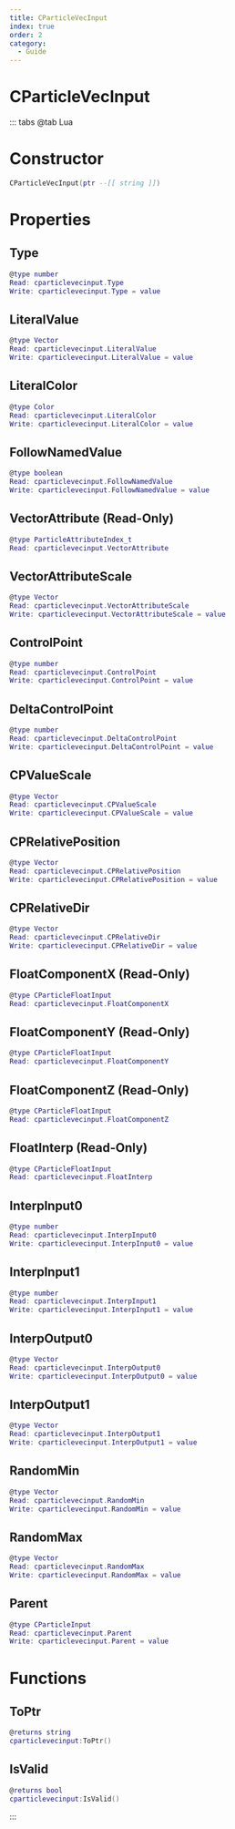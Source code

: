 ```yaml
---
title: CParticleVecInput
index: true
order: 2
category:
  - Guide
---
```


# CParticleVecInput

::: tabs
@tab Lua
# Constructor
```lua
CParticleVecInput(ptr --[[ string ]])
```
# Properties
## Type 
```lua
@type number
Read: cparticlevecinput.Type
Write: cparticlevecinput.Type = value
```
## LiteralValue 
```lua
@type Vector
Read: cparticlevecinput.LiteralValue
Write: cparticlevecinput.LiteralValue = value
```
## LiteralColor 
```lua
@type Color
Read: cparticlevecinput.LiteralColor
Write: cparticlevecinput.LiteralColor = value
```
## FollowNamedValue 
```lua
@type boolean
Read: cparticlevecinput.FollowNamedValue
Write: cparticlevecinput.FollowNamedValue = value
```
## VectorAttribute (Read-Only)
```lua
@type ParticleAttributeIndex_t
Read: cparticlevecinput.VectorAttribute
```
## VectorAttributeScale 
```lua
@type Vector
Read: cparticlevecinput.VectorAttributeScale
Write: cparticlevecinput.VectorAttributeScale = value
```
## ControlPoint 
```lua
@type number
Read: cparticlevecinput.ControlPoint
Write: cparticlevecinput.ControlPoint = value
```
## DeltaControlPoint 
```lua
@type number
Read: cparticlevecinput.DeltaControlPoint
Write: cparticlevecinput.DeltaControlPoint = value
```
## CPValueScale 
```lua
@type Vector
Read: cparticlevecinput.CPValueScale
Write: cparticlevecinput.CPValueScale = value
```
## CPRelativePosition 
```lua
@type Vector
Read: cparticlevecinput.CPRelativePosition
Write: cparticlevecinput.CPRelativePosition = value
```
## CPRelativeDir 
```lua
@type Vector
Read: cparticlevecinput.CPRelativeDir
Write: cparticlevecinput.CPRelativeDir = value
```
## FloatComponentX (Read-Only)
```lua
@type CParticleFloatInput
Read: cparticlevecinput.FloatComponentX
```
## FloatComponentY (Read-Only)
```lua
@type CParticleFloatInput
Read: cparticlevecinput.FloatComponentY
```
## FloatComponentZ (Read-Only)
```lua
@type CParticleFloatInput
Read: cparticlevecinput.FloatComponentZ
```
## FloatInterp (Read-Only)
```lua
@type CParticleFloatInput
Read: cparticlevecinput.FloatInterp
```
## InterpInput0 
```lua
@type number
Read: cparticlevecinput.InterpInput0
Write: cparticlevecinput.InterpInput0 = value
```
## InterpInput1 
```lua
@type number
Read: cparticlevecinput.InterpInput1
Write: cparticlevecinput.InterpInput1 = value
```
## InterpOutput0 
```lua
@type Vector
Read: cparticlevecinput.InterpOutput0
Write: cparticlevecinput.InterpOutput0 = value
```
## InterpOutput1 
```lua
@type Vector
Read: cparticlevecinput.InterpOutput1
Write: cparticlevecinput.InterpOutput1 = value
```
## RandomMin 
```lua
@type Vector
Read: cparticlevecinput.RandomMin
Write: cparticlevecinput.RandomMin = value
```
## RandomMax 
```lua
@type Vector
Read: cparticlevecinput.RandomMax
Write: cparticlevecinput.RandomMax = value
```
## Parent 
```lua
@type CParticleInput
Read: cparticlevecinput.Parent
Write: cparticlevecinput.Parent = value
```
# Functions
## ToPtr
```lua
@returns string
cparticlevecinput:ToPtr()
```
## IsValid
```lua
@returns bool
cparticlevecinput:IsValid()
```

:::